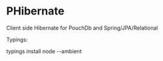 # PHibernate
Client side Hibernate for PouchDb and Spring/JPA/Relational

Typings:

typings install node --ambient